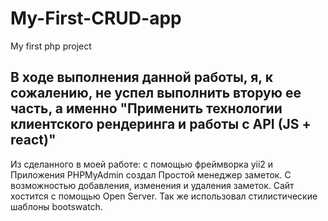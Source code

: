 # My-First-CRUD-app
My first php project

В ходе выполнения данной работы, я, к сожалению, не успел выполнить вторую ее часть, а именно "Применить технологии клиентского рендеринга и работы с API (JS + react)"
-
Из сделанного в моей работе: с помощью фреймворка yii2 и Приложения PHPMyAdmin создал 
Простой менеджер заметок. С возможностью добавления, изменения и удаления заметок.
Сайт хостится с помощью Open Server. Так же использовал стилистические шаблоны bootswatch.

